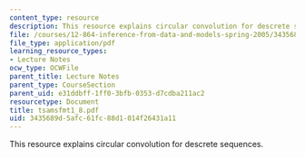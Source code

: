 ```yaml
---
content_type: resource
description: This resource explains circular convolution for descrete sequences.
file: /courses/12-864-inference-from-data-and-models-spring-2005/3435689d5afc61fc88d1014f26431a11_tsamsfmt1_8.pdf
file_type: application/pdf
learning_resource_types:
- Lecture Notes
ocw_type: OCWFile
parent_title: Lecture Notes
parent_type: CourseSection
parent_uid: e31ddbff-1ff0-3bfb-0353-d7cdba211ac2
resourcetype: Document
title: tsamsfmt1_8.pdf
uid: 3435689d-5afc-61fc-88d1-014f26431a11
---
```

This resource explains circular convolution for descrete sequences.

